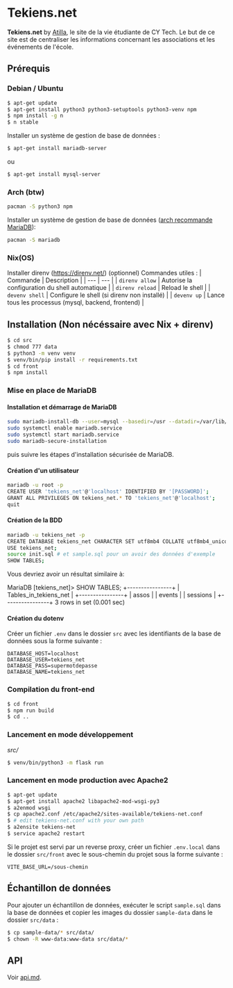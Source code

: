 # Tekiens.net

**Tekiens.net** by [Atilla](https://atilla.org), le site de la vie étudiante de CY Tech.
Le but de ce site est de centraliser les informations concernant les associations et les événements de l'école.

## Prérequis

### Debian / Ubuntu

```sh
$ apt-get update
$ apt-get install python3 python3-setuptools python3-venv npm
$ npm install -g n
$ n stable
```
Installer un système de gestion de base de données :
```sh
$ apt-get install mariadb-server
```
ou
```sh
$ apt-get install mysql-server
```

### Arch (btw)

```sh
pacman -S python3 npm
```

Installer un système de gestion de base de données ([arch recommande MariaDB](https://wiki.archlinux.org/title/MySQL)):
```sh
pacman -S mariadb
```

### Nix(OS)

Installer direnv (https://direnv.net/) (optionnel)
Commandes utiles :
| Commande | Description |
| --- | --- |
| `direnv allow` | Autorise la configuration du shell automatique |
| `direnv reload` | Reload le shell |
| `devenv shell` | Configure le shell (si direnv non installé) |
| `devenv up` | Lance tous les processus (mysql, backend, frontend) |

## Installation (Non nécéssaire avec Nix + direnv)
```sh
$ cd src
$ chmod 777 data
$ python3 -m venv venv
$ venv/bin/pip install -r requirements.txt
$ cd front
$ npm install
```

### Mise en place de MariaDB

#### Installation et démarrage de MariaDB
```sh
sudo mariadb-install-db --user=mysql --basedir=/usr --datadir=/var/lib/mysql
sudo systemctl enable mariadb.service
sudo systemctl start mariadb.service
sudo mariadb-secure-installation
```
puis suivre les étapes d'installation sécurisée de MariaDB.

#### Création d'un utilisateur
```sh
mariadb -u root -p
CREATE USER 'tekiens_net'@'localhost' IDENTIFIED BY '[PASSWORD]';
GRANT ALL PRIVILEGES ON tekiens_net.* TO 'tekiens_net'@'localhost';
quit
```

#### Création de la BDD
```sh
mariadb -u tekiens_net -p
CREATE DATABASE tekiens_net CHARACTER SET utf8mb4 COLLATE utf8mb4_unicode_ci;
USE tekiens_net;
source init.sql # et sample.sql pour un avoir des données d'exemple
SHOW TABLES;
```

Vous devriez avoir un résultat similaire à:

MariaDB [tekiens_net]> SHOW TABLES;
+----------------+
| Tables_in_tekiens_net |
+----------------+
| assos          |
| events         |
| sessions       |
+----------------+
3 rows in set (0.001 sec)

#### Création du dotenv
Créer un fichier `.env` dans le dossier `src` avec les identifiants de la base de données sous la forme suivante :
```
DATABASE_HOST=localhost
DATABASE_USER=tekiens_net
DATABASE_PASS=supermotdepasse
DATABASE_NAME=tekiens_net
```

### Compilation du front-end

```sh
$ cd front
$ npm run build
$ cd ..
```

### Lancement en mode développement
*src/*
```sh
$ venv/bin/python3 -m flask run
```

### Lancement en mode production avec Apache2

```sh
$ apt-get update
$ apt-get install apache2 libapache2-mod-wsgi-py3
$ a2enmod wsgi
$ cp apache2.conf /etc/apache2/sites-available/tekiens-net.conf
$ # edit tekiens-net.conf with your own path
$ a2ensite tekiens-net
$ service apache2 restart
```

Si le projet est servi par un reverse proxy, créer un fichier `.env.local` dans le dossier `src/front` avec le sous-chemin du projet sous la forme suivante :
```properties
VITE_BASE_URL=/sous-chemin
```

## Échantillon de données

Pour ajouter un échantillon de données, exécuter le script `sample.sql` dans la base de données et copier les images du dossier `sample-data` dans le dossier `src/data` :

```sh
$ cp sample-data/* src/data/
$ chown -R www-data:www-data src/data/*
```

## API

Voir [api.md](api.md).
